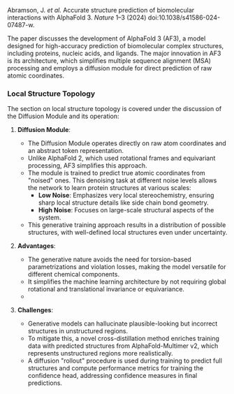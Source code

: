 Abramson, J. _et al._ Accurate structure prediction of biomolecular interactions with AlphaFold 3. _Nature_ 1–3 (2024) doi:10.1038/s41586-024-07487-w.

The paper discusses the development of AlphaFold 3 (AF3), a model designed for high-accuracy prediction of biomolecular complex structures, including proteins, nucleic acids, and ligands. The major innovation in AF3 is its architecture, which simplifies multiple sequence alignment (MSA) processing and employs a diffusion module for direct prediction of raw atomic coordinates.

### Local Structure Topology

The section on local structure topology is covered under the discussion of the Diffusion Module and its operation:

1. **Diffusion Module**:
    
    - The Diffusion Module operates directly on raw atom coordinates and an abstract token representation.
    - Unlike AlphaFold 2, which used rotational frames and equivariant processing, AF3 simplifies this approach.
    - The module is trained to predict true atomic coordinates from "noised" ones. This denoising task at different noise levels allows the network to learn protein structures at various scales:
        - **Low Noise**: Emphasizes very local stereochemistry, ensuring sharp local structure details like side chain bond geometry.
        - **High Noise**: Focuses on large-scale structural aspects of the system.
    - This generative training approach results in a distribution of possible structures, with well-defined local structures even under uncertainty.
2. **Advantages**:
    
    - The generative nature avoids the need for torsion-based parametrizations and violation losses, making the model versatile for different chemical components.
    - It simplifies the machine learning architecture by not requiring global rotational and translational invariance or equivariance.
    - 
1. **Challenges**:
    
    - Generative models can hallucinate plausible-looking but incorrect structures in unstructured regions.
    - To mitigate this, a novel cross-distillation method enriches training data with predicted structures from AlphaFold-Multimer v2, which represents unstructured regions more realistically.
    - A diffusion "rollout" procedure is used during training to predict full structures and compute performance metrics for training the confidence head, addressing confidence measures in final predictions.
